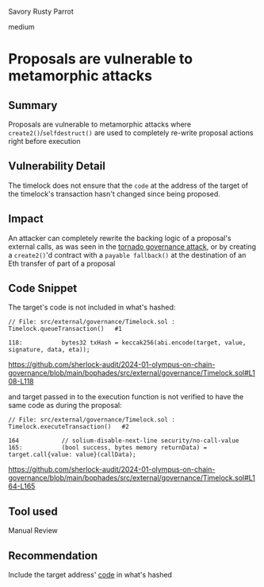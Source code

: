 Savory Rusty Parrot

medium

# Proposals are vulnerable to metamorphic attacks

## Summary

Proposals are vulnerable to metamorphic attacks where `create2()`/`selfdestruct()` are used to completely re-write proposal actions right before execution


## Vulnerability Detail

The timelock does not ensure that the `code` at the address of the target of the timelock's transaction hasn't changed since being proposed.


## Impact

An attacker can completely rewrite the backing logic of a proposal's external calls, as was seen in the [tornado governance attack](https://forum.tornado.ws/t/full-governance-attack-description/62), or by creating a `create2()`'d contract with a `payable fallback()` at the destination of an Eth transfer of part of a proposal


## Code Snippet

The target's code is not included in what's hashed:
```solidity
// File: src/external/governance/Timelock.sol : Timelock.queueTransaction()   #1

118:           bytes32 txHash = keccak256(abi.encode(target, value, signature, data, eta));
```
https://github.com/sherlock-audit/2024-01-olympus-on-chain-governance/blob/main/bophades/src/external/governance/Timelock.sol#L108-L118

and target passed in to the execution function is not verified to have the same code as during the proposal:
```solidity
// File: src/external/governance/Timelock.sol : Timelock.executeTransaction()   #2

164            // solium-disable-next-line security/no-call-value
165:           (bool success, bytes memory returnData) = target.call{value: value}(callData);
```
https://github.com/sherlock-audit/2024-01-olympus-on-chain-governance/blob/main/bophades/src/external/governance/Timelock.sol#L164-L165


## Tool used

Manual Review


## Recommendation

Include the target address' [code](https://github.com/coinspect/learn-evm-attacks/tree/master/test/Business_Logic/TornadoCash_Governance#possible-mitigations) in what's hashed

